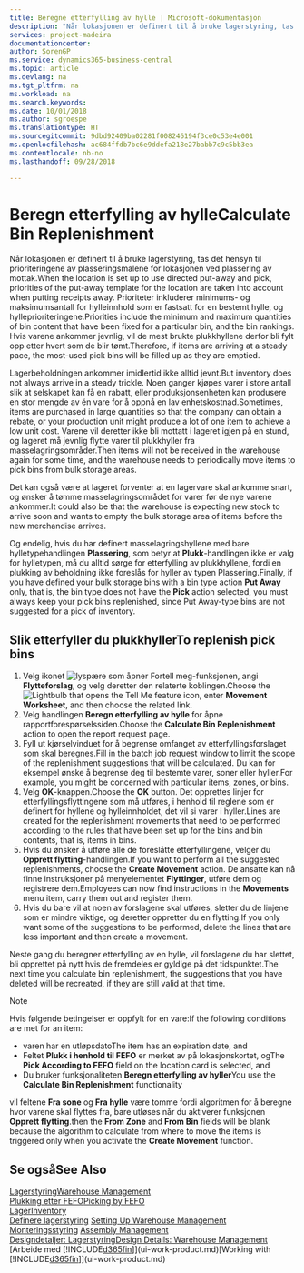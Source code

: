 ```yaml
---
title: Beregne etterfylling av hylle | Microsoft-dokumentasjon
description: "Når lokasjonen er definert til å bruke lagerstyring, tas det hensyn til prioriteringene av plasseringsmalene for lokasjonen ved plassering av mottak."
services: project-madeira
documentationcenter: 
author: SorenGP
ms.service: dynamics365-business-central
ms.topic: article
ms.devlang: na
ms.tgt_pltfrm: na
ms.workload: na
ms.search.keywords: 
ms.date: 10/01/2018
ms.author: sgroespe
ms.translationtype: HT
ms.sourcegitcommit: 9dbd92409ba02281f008246194f3ce0c53e4e001
ms.openlocfilehash: ac684ffdb7bc6e9ddefa218e27babb7c9c5bb3ea
ms.contentlocale: nb-no
ms.lasthandoff: 09/28/2018

---
```

# <a name="calculate-bin-replenishment"></a><span data-ttu-id="02aa9-103">Beregn etterfylling av hylle</span><span class="sxs-lookup"><span data-stu-id="02aa9-103">Calculate Bin Replenishment</span></span>
<span data-ttu-id="02aa9-104">Når lokasjonen er definert til å bruke lagerstyring, tas det hensyn til prioriteringene av plasseringsmalene for lokasjonen ved plassering av mottak.</span><span class="sxs-lookup"><span data-stu-id="02aa9-104">When the location is set up to use directed put-away and pick, priorities of the put-away template for the location are taken into account when putting receipts away.</span></span> <span data-ttu-id="02aa9-105">Prioriteter inkluderer minimums- og maksimumsantall for hylleinnhold som er fastsatt for en bestemt hylle, og hylleprioriteringene.</span><span class="sxs-lookup"><span data-stu-id="02aa9-105">Priorities include the minimum and maximum quantities of bin content that have been fixed for a particular bin, and the bin rankings.</span></span> <span data-ttu-id="02aa9-106">Hvis varene ankommer jevnlig, vil de mest brukte plukkhyllene derfor bli fylt opp etter hvert som de blir tømt.</span><span class="sxs-lookup"><span data-stu-id="02aa9-106">Therefore, if items are arriving at a steady pace, the most-used pick bins will be filled up as they are emptied.</span></span>  

<span data-ttu-id="02aa9-107">Lagerbeholdningen ankommer imidlertid ikke alltid jevnt.</span><span class="sxs-lookup"><span data-stu-id="02aa9-107">But inventory does not always arrive in a steady trickle.</span></span> <span data-ttu-id="02aa9-108">Noen ganger kjøpes varer i store antall slik at selskapet kan få en rabatt, eller produksjonsenheten kan produsere en stor mengde av én vare for å oppnå en lav enhetskostnad.</span><span class="sxs-lookup"><span data-stu-id="02aa9-108">Sometimes, items are purchased in large quantities so that the company can obtain a rebate, or your production unit might produce a lot of one item to achieve a low unit cost.</span></span> <span data-ttu-id="02aa9-109">Varene vil deretter ikke bli mottatt i lageret igjen på en stund, og lageret må jevnlig flytte varer til plukkhyller fra masselagringsområder.</span><span class="sxs-lookup"><span data-stu-id="02aa9-109">Then items will not be received in the warehouse again for some time, and the warehouse needs to periodically move items to pick bins from bulk storage areas.</span></span>  

<span data-ttu-id="02aa9-110">Det kan også være at lageret forventer at en lagervare skal ankomme snart, og ønsker å tømme masselagringsområdet for varer før de nye varene ankommer.</span><span class="sxs-lookup"><span data-stu-id="02aa9-110">It could also be that the warehouse is expecting new stock to arrive soon and wants to empty the bulk storage area of items before the new merchandise arrives.</span></span>  

<span data-ttu-id="02aa9-111">Og endelig, hvis du har definert masselagringshyllene med bare hylletypehandlingen **Plassering**, som betyr at **Plukk**-handlingen ikke er valg for hylletypen, må du alltid sørge for etterfylling av plukkhyllene, fordi en plukking av beholdning ikke foreslås for hyller av typen Plassering.</span><span class="sxs-lookup"><span data-stu-id="02aa9-111">Finally, if you have defined your bulk storage bins with a bin type action **Put Away** only, that is, the bin type does not have the **Pick** action selected, you must always keep your pick bins replenished, since Put Away-type bins are not suggested for a pick of inventory.</span></span>  

## <a name="to-replenish-pick-bins"></a><span data-ttu-id="02aa9-112">Slik etterfyller du plukkhyller</span><span class="sxs-lookup"><span data-stu-id="02aa9-112">To replenish pick bins</span></span>  
1.  <span data-ttu-id="02aa9-113">Velg ikonet ![lyspære som åpner Fortell meg-funksjonen](media/ui-search/search_small.png "Fortell hva du vil gjøre"), angi **Flytteforslag**, og velg deretter den relaterte koblingen.</span><span class="sxs-lookup"><span data-stu-id="02aa9-113">Choose the ![Lightbulb that opens the Tell Me feature](media/ui-search/search_small.png "Tell me what you want to do") icon, enter **Movement Worksheet**, and then choose the related link.</span></span>  
2.  <span data-ttu-id="02aa9-114">Velg handlingen **Beregn etterfylling av hylle** for åpne rapportforespørselssiden.</span><span class="sxs-lookup"><span data-stu-id="02aa9-114">Choose the **Calculate Bin Replenishment** action to open the report request page.</span></span>  
3.  <span data-ttu-id="02aa9-115">Fyll ut kjørselvinduet for å begrense omfanget av etterfyllingsforslaget som skal beregnes.</span><span class="sxs-lookup"><span data-stu-id="02aa9-115">Fill in the batch job request window to limit the scope of the replenishment suggestions that will be calculated.</span></span> <span data-ttu-id="02aa9-116">Du kan for eksempel ønske å begrense deg til bestemte varer, soner eller hyller.</span><span class="sxs-lookup"><span data-stu-id="02aa9-116">For example, you might be concerned with particular items, zones, or bins.</span></span>  
4.  <span data-ttu-id="02aa9-117">Velg **OK**-knappen.</span><span class="sxs-lookup"><span data-stu-id="02aa9-117">Choose the **OK** button.</span></span> <span data-ttu-id="02aa9-118">Det opprettes linjer for etterfyllingsflyttingene som må utføres, i henhold til reglene som er definert for hyllene og hylleinnholdet, det vil si varer i hyller.</span><span class="sxs-lookup"><span data-stu-id="02aa9-118">Lines are created for the replenishment movements that need to be performed according to the rules that have been set up for the bins and bin contents, that is, items in bins.</span></span>  
5.  <span data-ttu-id="02aa9-119">Hvis du ønsker å utføre alle de foreslåtte etterfyllingene, velger du **Opprett flytting**-handlingen.</span><span class="sxs-lookup"><span data-stu-id="02aa9-119">If you want to perform all the suggested replenishments, choose the **Create Movement** action.</span></span> <span data-ttu-id="02aa9-120">De ansatte kan nå finne instruksjoner på menyelementet **Flyttinger**, utføre dem og registrere dem.</span><span class="sxs-lookup"><span data-stu-id="02aa9-120">Employees can now find instructions in the **Movements** menu item, carry them out and register them.</span></span>  
6.  <span data-ttu-id="02aa9-121">Hvis du bare vil at noen av forslagene skal utføres, sletter du de linjene som er mindre viktige, og deretter oppretter du en flytting.</span><span class="sxs-lookup"><span data-stu-id="02aa9-121">If you only want some of the suggestions to be performed, delete the lines that are less important and then create a movement.</span></span>  

<span data-ttu-id="02aa9-122">Neste gang du beregner etterfylling av en hylle, vil forslagene du har slettet, bli opprettet på nytt hvis de fremdeles er gyldige på det tidspunktet.</span><span class="sxs-lookup"><span data-stu-id="02aa9-122">The next time you calculate bin replenishment, the suggestions that you have deleted will be recreated, if they are still valid at that time.</span></span>  

> [!NOTE]  
>  <span data-ttu-id="02aa9-123">Hvis følgende betingelser er oppfylt for en vare:</span><span class="sxs-lookup"><span data-stu-id="02aa9-123">If the following conditions are met for an item:</span></span>  
>   
>  -   <span data-ttu-id="02aa9-124">varen har en utløpsdato</span><span class="sxs-lookup"><span data-stu-id="02aa9-124">The item has an expiration date, and</span></span>  
> -   <span data-ttu-id="02aa9-125">Feltet **Plukk i henhold til FEFO** er merket av på lokasjonskortet, og</span><span class="sxs-lookup"><span data-stu-id="02aa9-125">The **Pick According to FEFO** field on the location card is selected, and</span></span>  
> -   <span data-ttu-id="02aa9-126">Du bruker funksjonaliteten **Beregn etterfylling av hyller**</span><span class="sxs-lookup"><span data-stu-id="02aa9-126">You use the **Calculate Bin Replenishment** functionality</span></span>  
>   
>  <span data-ttu-id="02aa9-127">vil feltene **Fra sone** og **Fra hylle** være tomme fordi algoritmen for å beregne hvor varene skal flyttes fra, bare utløses når du aktiverer funksjonen **Opprett flytting**.</span><span class="sxs-lookup"><span data-stu-id="02aa9-127">then the **From Zone** and **From Bin** fields will be blank because the algorithm to calculate from where to move the items is triggered only when you activate the **Create Movement** function.</span></span>  

## <a name="see-also"></a><span data-ttu-id="02aa9-128">Se også</span><span class="sxs-lookup"><span data-stu-id="02aa9-128">See Also</span></span>  
[<span data-ttu-id="02aa9-129">Lagerstyring</span><span class="sxs-lookup"><span data-stu-id="02aa9-129">Warehouse Management</span></span>](warehouse-manage-warehouse.md)  
[<span data-ttu-id="02aa9-130">Plukking etter FEFO</span><span class="sxs-lookup"><span data-stu-id="02aa9-130">Picking by FEFO</span></span>](warehouse-picking-by-fefo.md)  
[<span data-ttu-id="02aa9-131">Lager</span><span class="sxs-lookup"><span data-stu-id="02aa9-131">Inventory</span></span>](inventory-manage-inventory.md)  
<span data-ttu-id="02aa9-132">[Definere lagerstyring](warehouse-setup-warehouse.md)   </span><span class="sxs-lookup"><span data-stu-id="02aa9-132">[Setting Up Warehouse Management](warehouse-setup-warehouse.md)   </span></span>  
<span data-ttu-id="02aa9-133">[Monteringsstyring](assembly-assemble-items.md)  </span><span class="sxs-lookup"><span data-stu-id="02aa9-133">[Assembly Management](assembly-assemble-items.md)  </span></span>  
[<span data-ttu-id="02aa9-134">Designdetaljer: Lagerstyring</span><span class="sxs-lookup"><span data-stu-id="02aa9-134">Design Details: Warehouse Management</span></span>](design-details-warehouse-management.md)  
<span data-ttu-id="02aa9-135">[Arbeide med [!INCLUDE[d365fin](includes/d365fin_md.md)]](ui-work-product.md)</span><span class="sxs-lookup"><span data-stu-id="02aa9-135">[Working with [!INCLUDE[d365fin](includes/d365fin_md.md)]](ui-work-product.md)</span></span>

